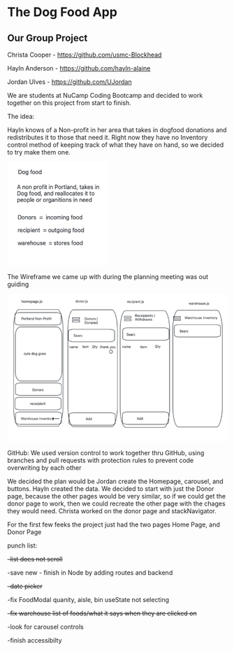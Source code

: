 # The Dog Food App

## Our Group Project

Christa Cooper - https://github.com/usmc-Blockhead

Hayln Anderson - https://github.com/hayln-alaine

Jordan Ulves - https://github.com/UJordan

We are students at NuCamp Coding Bootcamp and decided to work together on this project from start to finish.

The idea:

Hayln knows of a Non-profit in her area that takes in dogfood donations and redistributes it to those that need it. Right now they have no Inventory control method of keeping track of what they have on hand, so we decided to try make them one.

![1678567058006](image/README/1678567058006.png)

The Wireframe we came up with during the planning meeting was out guiding

![1678567080219](image/README/1678567080219.png)

GitHub: We used version control to work together thru GitHub, using branches and pull requests with protection rules to prevent code overwriting by each other

We decided the plan would be Jordan create the Homepage, carousel, and buttons. Hayln created the data. We decided to start with just the Donor page, because the other pages would be very similar, so if we could get the donor page to work, then we could recreate the other page with the chages they would need. Christa worked on the donor page and stackNavigator.

For the first few feeks the project just had the two pages Home Page, and Donor Page

punch list:

~~-list does not scroll~~

-save new - finish in Node by adding routes and backend

~~-date picker~~

-fix FoodModal quanity, aisle, bin useState not selecting

~~-fix warehouse list of foods/what it says when they are clicked on~~

-look for carousel controls

-finish accessibilty
